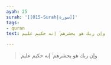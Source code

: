 ```yaml
---
ayah: 25
surah: '[[015-Surah|سورة]]'
tags:
- quran
text: وإن ربك هو يحشرهم ۚ إنه حكيم عليم

---
```

> وإن ربك هو يحشرهم ۚ إنه حكيم عليم
